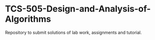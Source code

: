 # TCS-505-Design-and-Analysis-of-Algorithms
Repository to submit solutions of lab work, assignments and tutorial.
